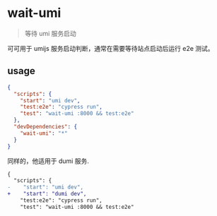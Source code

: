 # wait-umi

> 等待 umi 服务启动

可可用于 umijs 服务启动判断，通常在需要等待站点启动后运行 e2e 测试。

## usage

```json
{
  "scripts": {
    "start": "umi dev",
    "test:e2e": "cypress run",
    "test": "wait-umi :8000 && test:e2e"
  },
  "devDependencies": {
    "wait-umi": "*"
  }
}
```

同样的，他适用于 dumi 服务.

```diff
{
  "scripts": {
-    "start": "umi dev",
+    "start": "dumi dev",
    "test:e2e": "cypress run",
    "test": "wait-umi :8000 && test:e2e"

```
